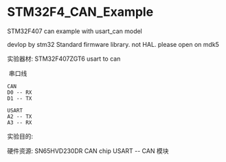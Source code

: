 # STM32F4_CAN_Example
 STM32F407 can example with usart_can model

devlop by stm32 Standard firmware library. not HAL.
please open on mdk5 

实验器材:
	STM32F407ZGT6
	usart to can

​    串口线

	CAN
	D0 -- RX
	D1 -- TX
	
	USART
	A2 -- TX
	A3 -- RX

实验目的:
	
	
硬件资源:
	SN65HVD230DR CAN chip
	USART -- CAN 模块
